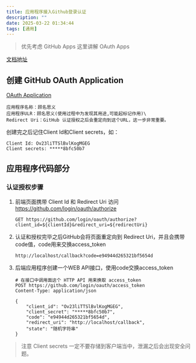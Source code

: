 ```yaml
---
title: 应用程序接入Github登录认证
description: ""
date: 2025-03-22 01:34:44
tags: [通用]
---
```


> 优先考虑 GitHub Apps 这里讲解 OAuth Apps

[文档地址](https://docs.github.com/zh/apps/oauth-apps/building-oauth-apps/authorizing-oauth-apps)

## 创建 GitHub OAuth Application

[OAuth Application](https://github.com/settings/developers)

```
应用程序名称：顾名思义
应用程序ULR：顾名思义(使用过程中为发现其用途,可能起标记作用)\
Redirect Uri：GitHub 认证授权之后会重定向到这个URL，这一步非常重要。
```

<!--more-->

创建完之后记住Client Id和Client secrets，如：
```
Client Id: Ov23liTTSlBvlKogMGEG
Client secrets: *****8bfc50b7
```

## 应用程序代码部分

### 认证授权步骤
1. 前端页面携带 Client Id 和 Redirect Uri 访问 https://github.com/login/oauth/authorize
    ```http
    GET https://github.com/login/oauth/authorize?client_id=${clientId}&redirect_uri=${redirectUri}
    ```

2. 认证和授权完毕之后GitHub会将页面重定向到 Redirect Uri，并且会携带code值，code用来交换access_token
    ```
    http://localhost/callback?code=e94944d265321bf5654d
    ```

3. 后端应用程序创建一个WEB API接口，使用code交换access_token
    ```http
    # 在接口中调用面这个 HTTP API 用来换取 access_token
    POST https://github.com/login/oauth/access_token
    Content-Type: application/json

    {
        "client_id": "Ov23liTTSlBvlKogMGEG",
        "client_secret": "*****8bfc50b7",
        "code": "e94944d265321bf5654d",
        "redirect_uri": "http://localhost/callback",
        "state": "随机字符串"
    }
    ```
    
> 注意 Client secrets 一定不要存储到客户端当中，泄漏之后会出现安全问题。